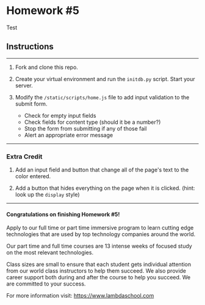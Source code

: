 # Homework #5

Test

## Instructions
---
1. Fork and clone this repo.



2. Create your virtual environment and run the `initdb.py` script.  Start your server.



3. Modify the `/static/scripts/home.js` file to add input validation to the submit form.  

	* Check for empty input fields
	* Check fields for content type (should it be a number?)
	* Stop the form from submitting if any of those fail
	* Alert an appropriate error message



---

### Extra Credit

1. Add an input field and button that change all of the page's text to the color entered.



2. Add a button that hides everything on the page when it is clicked. (hint: look up the `display` style)



---
#### Congratulations on finishing Homework #5!
Apply to our full time or part time immersive program to learn cutting edge technologies that are used by top technology companies around the world.

Our part time and full time courses are 13 intense weeks of focused study on the most relevant technologies.  

Class sizes are small to ensure that each student gets individual attention from our world class instructors to help them succeed.  We also provide career support both during and after the course to help you succeed.  We are committed to your success.

For more information visit: https://www.lambdaschool.com
